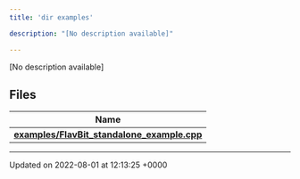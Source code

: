 ```yaml
---
title: 'dir examples'

description: "[No description available]"

---
```







[No description available]

## Files

| Name           |
| -------------- |
| **[examples/FlavBit_standalone_example.cpp](/documentation/code/files/flavbit__standalone__example_8cpp/#file-flavbit-standalone-example.cpp)**  |






-------------------------------

Updated on 2022-08-01 at 12:13:25 +0000
